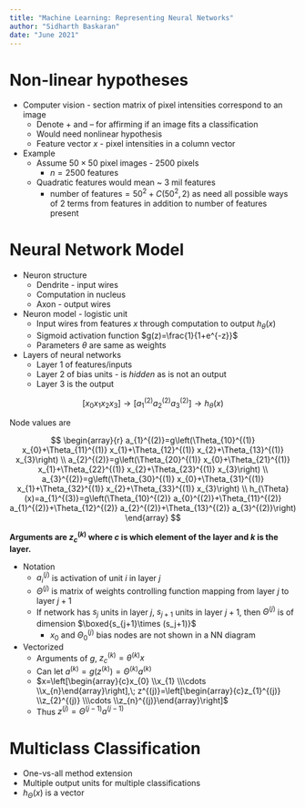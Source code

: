 ```yaml
---
title: "Machine Learning: Representing Neural Networks"
author: "Sidharth Baskaran"
date: "June 2021"
---
```


# Non-linear hypotheses

* Computer vision - section matrix of pixel intensities correspond to an image
  * Denote + and – for affirming if an image fits a classification
  * Would need nonlinear hypothesis
  * Feature vector $x$ - pixel intensities in a column vector
* Example
  * Assume $50\times 50$ pixel images - 2500 pixels
    * $n=2500$ features
  * Quadratic features would mean ~ 3 mil features
    * $\text{number of features}=50^2 + C(50^2,2)$ as need all possible ways of 2 terms from features in addition to number of features present

# Neural Network Model

* Neuron structure
  * Dendrite - input wires
  * Computation in nucleus
  * Axon - output wires
* Neuron model - logistic unit
  * Input wires from features $x$ through computation to output $h_\theta(x)$
  * Sigmoid activation function $g(z)=\frac{1}{1+e^{-z}}$
  * Parameters $\theta$ are same as weights
* Layers of neural networks
  * Layer 1 of features/inputs
  * Layer 2 of bias units - is *hidden* as is not an output
  * Layer 3 is the output
  
$$
\left[x_{0} x_{1} x_{2} x_{3}\right] \rightarrow\left[a_{1}^{(2)} a_{2}^{(2)} a_{3}^{(2)}\right] \rightarrow h_{\theta}(x)
$$

Node values are

$$
\begin{array}{r}
a_{1}^{(2)}=g\left(\Theta_{10}^{(1)} x_{0}+\Theta_{11}^{(1)} x_{1}+\Theta_{12}^{(1)} x_{2}+\Theta_{13}^{(1)} x_{3}\right) \\
a_{2}^{(2)}=g\left(\Theta_{20}^{(1)} x_{0}+\Theta_{21}^{(1)} x_{1}+\Theta_{22}^{(1)} x_{2}+\Theta_{23}^{(1)} x_{3}\right) \\
a_{3}^{(2)}=g\left(\Theta_{30}^{(1)} x_{0}+\Theta_{31}^{(1)} x_{1}+\Theta_{32}^{(1)} x_{2}+\Theta_{33}^{(1)} x_{3}\right) \\
h_{\Theta}(x)=a_{1}^{(3)}=g\left(\Theta_{10}^{(2)} a_{0}^{(2)}+\Theta_{11}^{(2)} a_{1}^{(2)}+\Theta_{12}^{(2)} a_{2}^{(2)}+\Theta_{13}^{(2)} a_{3}^{(2)}\right)
\end{array}
$$

**Arguments are $z_c^{(k)}$ where $c$ is which element of the layer and $k$ is the layer.**

* Notation
  * $a_i^{(j)}$ is activation of unit $i$ in layer $j$
  * $\Theta^{(j)}$ is matrix of weights controlling function mapping from layer $j$ to layer $j+1$
  * If network has $s_j$ units in layer $j$, $s_{j+1}$ units in layer $j+1$, then $\Theta^{(j)}$ is of dimension $\boxed{s_{j+1}\times (s_j+1)}$
    * $x_0$ and $\Theta_0^{(j)}$ bias nodes are not shown in a NN diagram
* Vectorized
  * Arguments of $g$, $z_c^{(k)}=\theta^{(k)}x$
  * Can let $a^{(k)}=g(z^{(k)})=\Theta^{(k)}a^{(k)}$
  * $x=\left[\begin{array}{c}x_{0} \\x_{1} \\\cdots \\x_{n}\end{array}\right],\; z^{(j)}=\left[\begin{array}{c}z_{1}^{(j)} \\z_{2}^{(j)} \\\cdots \\z_{n}^{(j)}\end{array}\right]$
  * Thus $z^{(j)}=\Theta^{(j-1)}a^{(j-1)}$

# Multiclass Classification

* One-vs-all method extension
* Multiple output units for multiple classifications
* $h_\Theta(x)$ is a vector